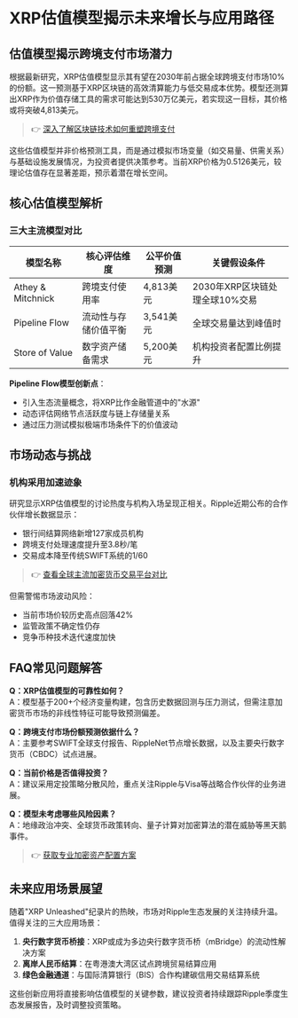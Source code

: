# XRP估值模型揭示未来增长与应用路径  

## 估值模型揭示跨境支付市场潜力  
根据最新研究，XRP估值模型显示其有望在2030年前占据全球跨境支付市场10%的份额。这一预测基于XRP区块链的高效清算能力与低交易成本优势。模型还测算出XRP作为价值存储工具的需求可能达到530万亿美元，若实现这一目标，其价格或将突破4,813美元。  

> 👉 [深入了解区块链技术如何重塑跨境支付](https://bit.ly/okx_welcome)  

这些估值模型并非价格预测工具，而是通过模拟市场变量（如交易量、供需关系）与基础设施发展情况，为投资者提供决策参考。当前XRP价格为0.5126美元，较理论估值存在显著差距，预示着潜在增长空间。  

## 核心估值模型解析  
### 三大主流模型对比  
| 模型名称          | 核心评估维度               | 公平价值预测 | 关键假设条件                  |
|-------------------|--------------------------|-------------|-----------------------------|
| Athey & Mitchnick | 跨境支付使用率           | 4,813美元    | 2030年XRP区块链处理全球10%交易 |
| Pipeline Flow     | 流动性与存储价值平衡       | 3,541美元    | 全球交易量达到峰值时          |
| Store of Value    | 数字资产储备需求           | 5,200美元    | 机构投资者配置比例提升        |

**Pipeline Flow模型创新点**：  
- 引入生态流量概念，将XRP比作金融管道中的"水源"  
- 动态评估网络节点活跃度与链上存储量关系  
- 通过压力测试模拟极端市场条件下的价值波动  

## 市场动态与挑战  
### 机构采用加速迹象  
研究显示XRP估值模型的讨论热度与机构入场呈现正相关。Ripple近期公布的合作伙伴增长数据显示：  
- 银行间结算网络新增127家成员机构  
- 跨境支付处理速度提升至3.8秒/笔  
- 交易成本降至传统SWIFT系统的1/60  

> 👉 [查看全球主流加密货币交易平台对比](https://bit.ly/okx_welcome)  

但需警惕市场波动风险：  
- 当前市场价较历史高点回落42%  
- 监管政策不确定性仍存  
- 竞争币种技术迭代速度加快  

## FAQ常见问题解答  
**Q：XRP估值模型的可靠性如何？**  
A：模型基于200+个经济变量构建，包含历史数据回测与压力测试，但需注意加密货币市场的非线性特征可能导致预测偏差。  

**Q：跨境支付市场份额预测依据什么？**  
A：主要参考SWIFT全球支付报告、RippleNet节点增长数据，以及主要央行数字货币（CBDC）试点进展。  

**Q：当前价格是否值得投资？**  
A：建议采用定投策略分散风险，重点关注Ripple与Visa等战略合作伙伴的业务进展。  

**Q：模型未考虑哪些风险因素？**  
A：地缘政治冲突、全球货币政策转向、量子计算对加密算法的潜在威胁等黑天鹅事件。  

> 👉 [获取专业加密资产配置方案](https://bit.ly/okx_welcome)  

## 未来应用场景展望  
随着"XRP Unleashed"纪录片的热映，市场对Ripple生态发展的关注持续升温。值得关注的三大应用场景：  
1. **央行数字货币桥接**：XRP或成为多边央行数字货币桥（mBridge）的流动性解决方案  
2. **离岸人民币结算**：在粤港澳大湾区试点跨境贸易结算应用  
3. **绿色金融通道**：与国际清算银行（BIS）合作构建碳信用交易结算系统  

这些创新应用将直接影响估值模型的关键参数，建议投资者持续跟踪Ripple季度生态发展报告，及时调整投资策略。